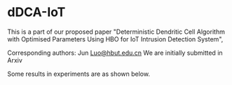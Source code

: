 # dDCA-IoT

This is a part of our proposed paper "Deterministic Dendritic Cell Algorithm with Optimised Parameters Using HBO for IoT Intrusion Detection System",

Corresponding authors: Jun Luo@hbut.edu.cn
We are initially submitted in Arxiv 

Some results in experiments are as shown below.

